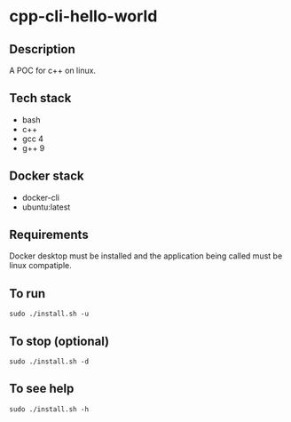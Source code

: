 # cpp-cli-hello-world

## Description
A POC for c++ on linux.

## Tech stack
- bash
- c++
- gcc 4
- g++ 9

## Docker stack
- docker-cli
- ubuntu:latest

## Requirements
Docker desktop must be installed and the application
being called must be linux compatiple.

## To run
`sudo ./install.sh -u`

## To stop (optional)
`sudo ./install.sh -d`

## To see help
`sudo ./install.sh -h`
